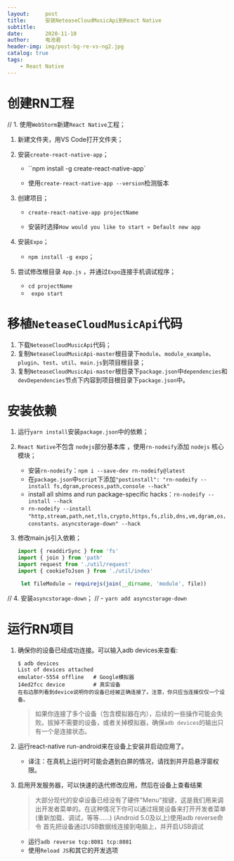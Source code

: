 ```yaml
---
layout:     post
title:      安装NeteaseCloudMusicApi到React Native
subtitle:   
date:       2020-11-10
author:     电池君
header-img: img/post-bg-re-vs-ng2.jpg
catalog: true
tags:
    - React Native
---
```


# 创建RN工程

// 1. 使用`WebStorm`新建`React Native`工程；

1. 新建文件夹，用VS Code打开文件夹；

2. 安装`create-react-native-app`；

   - ``npm install -g create-react-native-app`

   - 使用`create-react-native-app --version`检测版本

3. 创建项目；

   - `create-react-native-app projectName`

   - 安装时选择`How would you like to start » Default new app`

4. 安装`Expo`；

   - `npm install -g expo`；

5. 尝试修改根目录 `App.js` ，并通过`Expo`连接手机调试程序；

   - `cd projectName`
   - ` expo start`

# 移植`NeteaseCloudMusicApi`代码

1. 下载`NeteaseCloudMusicApi`代码；
2. 复制`NeteaseCloudMusicApi-master`根目录下`module`、`module_example`、`plugin`、`test`、`util`、`main.js`到项目根目录；
3. 复制`NeteaseCloudMusicApi-master`根目录下`package.json`中`dependencies`和`devDependencies`节点下内容到项目根目录下`package.json`中。

# 安装依赖

1. 运行`yarn install`安装`package.json`中的依赖；
2. `React Native`不包含 `nodejs`部分基本库 ，使用`rn-nodeify`添加 `nodejs` 核心模块；
   - 安装`rn-nodeify`：`npm i --save-dev rn-nodeify@latest`
   - 在`package.json`中`script`下添加`"postinstall": "rn-nodeify --install fs,dgram,process,path,console --hack"`
   - install all shims and run package-specific hacks：`rn-nodeify --install --hack`
   - `rn-nodeify --install "http,stream,path,net,tls,crypto,https,fs,zlib,dns,vm,dgram,os，constants，asyncstorage-down" --hack`
3. 修改main.js引入依赖；
   ```js
   import { readdirSync } from 'fs'
   import { join } from 'path'
   import request from './util/request'
   import { cookieToJson } from './util/index'
   ```
   
   ```js
    let fileModule = requirejs(join(__dirname, 'module', file))
   ```
   
// 4. 安装`asyncstorage-down`；
//   - `yarn add asyncstorage-down`
 
# 运行RN项目

1. 确保你的设备已经成功连接。可以输入adb devices来查看:
   ```
   $ adb devices
   List of devices attached
   emulator-5554 offline   # Google模拟器
   14ed2fcc device         # 真实设备
   在右边那列看到device说明你的设备已经被正确连接了。注意，你只应当连接仅仅一个设备。
   ```
   > 如果你连接了多个设备（包含模拟器在内），后续的一些操作可能会失败。拔掉不需要的设备，或者关掉模拟器，确保`adb devices`的输出只有一个是连接状态。

2. 运行react-native run-android来在设备上安装并启动应用了。
   - 译注：在真机上运行时可能会遇到白屏的情况，请找到并开启悬浮窗权限。

3. 启用开发服务器，可以快速的迭代修改应用，然后在设备上查看结果
   > 大部分现代的安卓设备已经没有了硬件"Menu"按键，这是我们用来调出开发者菜单的。在这种情况下你可以通过摇晃设备来打开开发者菜单(重新加载、调试，等等……)
   > (Android 5.0及以上)使用adb reverse命令
   > 首先把设备通过USB数据线连接到电脑上，并开启USB调试
   - 运行`adb reverse tcp:8081 tcp:8081`
   - 使用`Reload JS`和其它的开发选项
